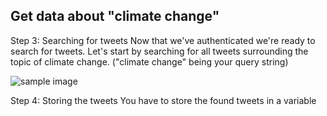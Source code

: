 <!--title={Finding Tweets}-->

## Get data about  "climate change"

Step 3: Searching for tweets
Now that we've authenticated we're ready to search for tweets. Let's start by searching for all tweets surrounding the topic of climate change. ("climate change" being your query string)

![sample image](https://www.diggitmagazine.com/sites/default/files/styles/inline_image/public/Climate%20change%20photo_1.jpg?itok=2BfiKsqU)

Step 4: Storing the tweets
You have to store the found tweets in a variable